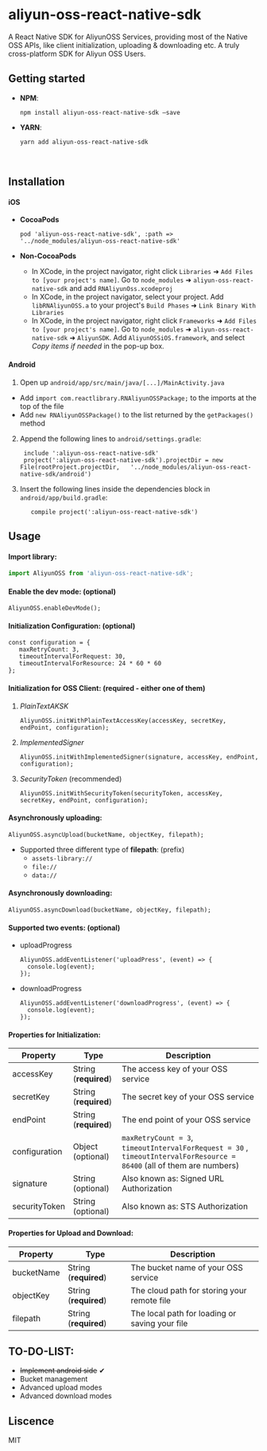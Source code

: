 
# aliyun-oss-react-native-sdk

A  React Native SDK for AliyunOSS Services, providing most of the Native OSS APIs, like client initialization, uploading & downloading etc. A truly cross-platform SDK for Aliyun OSS Users.



## Getting started

- **NPM**:

  ```npm install aliyun-oss-react-native-sdk —save
  npm install aliyun-oss-react-native-sdk —save
  ```

- **YARN**: 

  ```
  yarn add aliyun-oss-react-native-sdk
  ```

  ​



## Installation 

#### iOS

- **CocoaPods**

  `pod 'aliyun-oss-react-native-sdk', :path => '../node_modules/aliyun-oss-react-native-sdk'`

- **Non-CocoaPods**

  - In XCode, in the project navigator, right click `Libraries` ➜ `Add Files to [your project's name]`. Go to `node_modules` ➜ `aliyun-oss-react-native-sdk` and add `RNAliyunOss.xcodeproj`
  - In XCode, in the project navigator, select your project. Add `libRNAliyunOSS.a` to your project's `Build Phases` ➜ `Link Binary With Libraries`
  - In XCode, in the project navigator, right click `Frameworks` ➜ `Add Files to [your project's name]`. Go to `node_modules` ➜ `aliyun-oss-react-native-sdk` ➜ `AliyunSDK`. Add `AliyunOSSiOS.framework`, and select *Copy items if needed* in the pop-up box.



#### Android

1. Open up `android/app/src/main/java/[...]/MainActivity.java`
  - Add `import com.reactlibrary.RNAliyunOSSPackage;` to the imports at the top of the file
  - Add `new RNAliyunOSSPackage()` to the list returned by the `getPackages()` method
2. Append the following lines to `android/settings.gradle`:
   ```
   	include ':aliyun-oss-react-native-sdk'
   	project(':aliyun-oss-react-native-sdk').projectDir = new File(rootProject.projectDir, 	'../node_modules/aliyun-oss-react-native-sdk/android')
   ```
3. Insert the following lines inside the dependencies block in `android/app/build.gradle`:
   ```
      compile project(':aliyun-oss-react-native-sdk')
   ```




## Usage

#### Import library:

```javascript
import AliyunOSS from 'aliyun-oss-react-native-sdk';
```



#### Enable the dev mode: (optional)

```
AliyunOSS.enableDevMode();
```



#### Initialization Configuration: (optional)

```
const configuration = {
   maxRetryCount: 3,	
   timeoutIntervalForRequest: 30,
   timeoutIntervalForResource: 24 * 60 * 60
};
```



#### Initialization for OSS Client: (required - either one of them)

1. *PlainTextAKSK*

   ```
   AliyunOSS.initWithPlainTextAccessKey(accessKey, secretKey, endPoint, configuration);
   ```

2. *ImplementedSigner*

   ```
   AliyunOSS.initWithImplementedSigner(signature, accessKey, endPoint, configuration);
   ```

3. *SecurityToken* (recommended)

   ```
   AliyunOSS.initWithSecurityToken(securityToken, accessKey, secretKey, endPoint, configuration);
   ```




#### Asynchronously uploading:

```
AliyunOSS.asyncUpload(bucketName, objectKey, filepath);
```

- Supported three different type of **filepath**: (prefix)
  - `assets-library://`
  - `file://`
  - `data://`



#### Asynchronously downloading:

```
AliyunOSS.asyncDownload(bucketName, objectKey, filepath);
```



#### Supported two events: (optional)

- uploadProgress

  ```
  AliyunOSS.addEventListener('uploadPress', (event) => {
    console.log(event);
  });
  ```

- downloadProgress

  ```
  AliyunOSS.addEventListener('downloadProgress', (event) => {
    console.log(event);
  });
  ```




#### Properties for Initialization:

| Property      | Type                  | Description                              |
| ------------- | --------------------- | ---------------------------------------- |
| accessKey     | String (**required**) | The access key of your OSS service       |
| secretKey     | String (**required**) | The secret key of your OSS service       |
| endPoint      | String (**required**) | The end point of your OSS service        |
| configuration | Object (optional)     | `maxRetryCount = 3`,  `timeoutIntervalForRequest = 30` ,  `timeoutIntervalForResource = 86400` (all of them are numbers) |
| signature     | String (optional)     | Also known as: Signed URL Authorization  |
| securityToken | String (optional)     | Also known as: STS Authorization         |



#### Properties for Upload and Download:

| Property   | Type                  | Description                              |
| ---------- | --------------------- | ---------------------------------------- |
| bucketName | String (**required**) | The bucket name of your OSS service      |
| objectKey  | String (**required**) | The cloud path for storing your remote file |
| filepath   | String (**required**) | The local path for loading or saving your file |



## TO-DO-LIST:

- ~~Implement android side~~  ✔︎
- Bucket management
- Advanced upload modes
- Advanced download modes



## Liscence

MIT